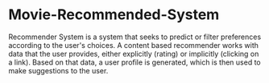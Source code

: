 # Movie-Recommended-System
Recommender System is a system that seeks to predict or filter preferences according to the user's choices. A content based recommender works with data that the user provides, either explicitly (rating) or implicitly (clicking on a link). Based on that data, a user profile is generated, which is then used to make suggestions to the user.

